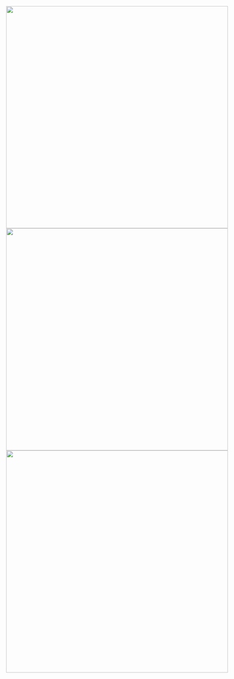 <div style="display: inline-block; width: 600px;">
    <img src="https://github-readme-stats.vercel.app/api?username=Faffo96&theme=tokyonight&show_icons=true&hide_border=true&count_private=true" width="600">
    <img src="https://github-readme-streak-stats.herokuapp.com/?user=Faffo96&theme=tokyonight&hide_border=true" width="600">
    <img src="https://github-readme-stats.vercel.app/api/top-langs/?username=Faffo96&theme=tokyonight&show_icons=true&hide_border=true&layout=compact" width="600">
</div>

<div style="display: inline-block; width: 300px;">
    <!-- Inserisci il contenuto del div a destra delle immagini qui -->
</div>
